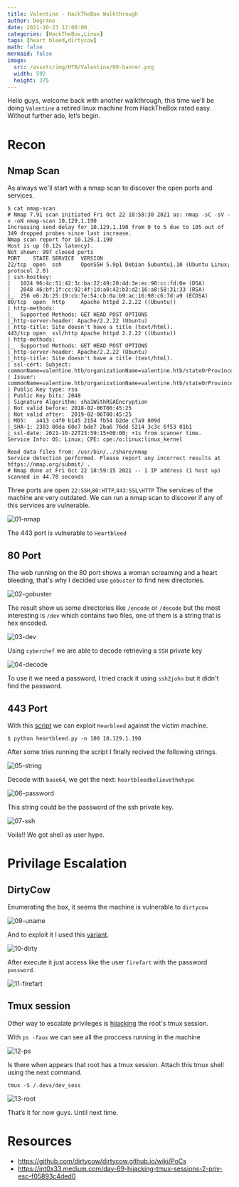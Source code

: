 ```yaml
---
title: Valentine - HackTheBox Walkthrough
author: Degr4ne
date: 2021-10-23 12:00:00 
categories: [HackTheBox,Linux]
tags: [heart bleed,dirtycow]
math: false
mermaid: false
image:
  src: /assets/img/HTB/Valentine/00-banner.png
  width: 592
  height: 375
---
```

Hello guys, welcome back with another walkthrough, this time we'll be doing `Valentine` a retired linux machine from HackTheBox rated easy. Without further ado, let’s begin.
# Recon
## Nmap Scan
As always we'll start with a nmap scan to discover the open ports and services.
```console 
$ cat nmap-scan 
# Nmap 7.91 scan initiated Fri Oct 22 18:58:30 2021 as: nmap -sC -sV -v -oN nmap-scan 10.129.1.190
Increasing send delay for 10.129.1.190 from 0 to 5 due to 105 out of 349 dropped probes since last increase.
Nmap scan report for 10.129.1.190
Host is up (0.12s latency).
Not shown: 997 closed ports
PORT    STATE SERVICE  VERSION
22/tcp  open  ssh      OpenSSH 5.9p1 Debian 5ubuntu1.10 (Ubuntu Linux; protocol 2.0)
| ssh-hostkey: 
|   1024 96:4c:51:42:3c:ba:22:49:20:4d:3e:ec:90:cc:fd:0e (DSA)
|   2048 46:bf:1f:cc:92:4f:1d:a0:42:b3:d2:16:a8:58:31:33 (RSA)
|_  256 e6:2b:25:19:cb:7e:54:cb:0a:b9:ac:16:98:c6:7d:a9 (ECDSA)
80/tcp  open  http     Apache httpd 2.2.22 ((Ubuntu))
| http-methods: 
|_  Supported Methods: GET HEAD POST OPTIONS
|_http-server-header: Apache/2.2.22 (Ubuntu)
|_http-title: Site doesn't have a title (text/html).
443/tcp open  ssl/http Apache httpd 2.2.22 ((Ubuntu))
| http-methods: 
|_  Supported Methods: GET HEAD POST OPTIONS
|_http-server-header: Apache/2.2.22 (Ubuntu)
|_http-title: Site doesn't have a title (text/html).
| ssl-cert: Subject: commonName=valentine.htb/organizationName=valentine.htb/stateOrProvinceName=FL/countryName=US
| Issuer: commonName=valentine.htb/organizationName=valentine.htb/stateOrProvinceName=FL/countryName=US
| Public Key type: rsa
| Public Key bits: 2048
| Signature Algorithm: sha1WithRSAEncryption
| Not valid before: 2018-02-06T00:45:25
| Not valid after:  2019-02-06T00:45:25
| MD5:   a413 c4f0 b145 2154 fb54 b2de c7a9 809d
|_SHA-1: 2303 80da 60e7 bde7 2ba6 76dd 5214 3c3c 6f53 01b1
|_ssl-date: 2021-10-22T23:59:15+00:00; +1s from scanner time.
Service Info: OS: Linux; CPE: cpe:/o:linux:linux_kernel

Read data files from: /usr/bin/../share/nmap
Service detection performed. Please report any incorrect results at https://nmap.org/submit/ .
# Nmap done at Fri Oct 22 18:59:15 2021 -- 1 IP address (1 host up) scanned in 44.78 seconds
```
Three ports are open `22:SSH`,`80:HTTP`,`443:SSL\HTTP`
The services of the machine are very outdated. We can run a nmap scan to discover if any of this services are vulnerable.

![01-nmap](/assets/img/HTB/Valentine/01-nmap.png)

The 443 port is vulnerable to `Heartbleed` 

## 80 Port
The web running on the 80 port shows a woman screaming and a heart bleeding, that's why I decided use `gobuster` to find new directories.

![02-gobuster](/assets/img/HTB/Valentine/02-gobuster.png)

The result show us some directories like `/encode` or `/decode` but the most interesting is `/dev` which contains two files, one of them is a string that is hex encoded.

![03-dev](/assets/img/HTB/Valentine/03-dev.png)

Using `cyberchef` we are able to decode retrieving a `SSH` private key

![04-decode](/assets/img/HTB/Valentine/04-decode.png)

To use it we need a password, I tried crack it using `ssh2john` but it didn't find the password.

## 443 Port
With this [script](https://gist.github.com/eelsivart/10174134) we can exploit `Hearbleed` against the victim machine.
```console
$ python heartbleed.py -n 100 10.129.1.190
```
After some tries running the script I finally recived the following strings.

![05-string](/assets/img/HTB/Valentine/05-string.png)

Decode with `base64`, we get the next: `heartbleedbelievethehype`

![06-password](/assets/img/HTB/Valentine/06-password.png)

This string could be the password of the ssh private key. 

![07-ssh](/assets/img/HTB/Valentine/07-ssh.png)

Voila!! We got shell as user hype.

# Privilage Escalation
## DirtyCow
Enumerating the box, it seems the machine is vulnerable to `dirtycow`

![09-uname](/assets/img/HTB/Valentine/09-uname.png)

And to exploit it I used this [variant](https://github.com/FireFart/dirtycow/blob/master/dirty.c).

![10-dirty](/assets/img/HTB/Valentine/10-dirty.png)

After execute it just access like the user `firefart` with the password `password`.

![11-firefart](/assets/img/HTB/Valentine/11-firefart.png)

## Tmux session
Other way to escalate privileges is [hijacking](https://int0x33.medium.com/day-69-hijacking-tmux-sessions-2-priv-esc-f05893c4ded0) the root's tmux session.

With `ps -faux` we can see all the proccess running in the machine 

![12-ps](/assets/img/HTB/Valentine/12-ps.png)

Is there when appears that root has a tmux session. Attach this tmux shell using the next command.
```text
tmux -S /.devs/dev_sess
```

![13-root](/assets/img/HTB/Valentine/13-root.png)

That’s it for now guys. Until next time.
# Resources
- https://github.com/dirtycow/dirtycow.github.io/wiki/PoCs
- https://int0x33.medium.com/day-69-hijacking-tmux-sessions-2-priv-esc-f05893c4ded0
